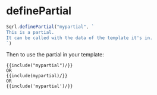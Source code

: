 # definePartial

```javascript
Sqrl.definePartial("mypartial", `
This is a partial.
It can be called with the data of the template it's in.
`)
```

Then to use the partial in your template:

```text
{{include("mypartial")/}}
OR
{{include(mypartial)/}}
OR
{{include('mypartial')/}}
```

